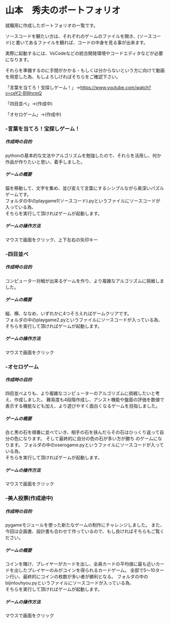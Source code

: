 # 山本　秀夫のポートフォリオ
就職用に作成したポートフォリオの一覧です。

ソースコードを観たい方は、それぞれのゲームのファイルを開き、(ソースコード)と書いてあるファイルを観れば、コードの中身を見る事が出来ます。

実際に起動するには、VsCodeなどの統合開発環境やコードエディタなどが必要になります。  

それらを準備するのに手間がかかる・もしくは分からないという方に向けて動画を用意した為、もしよろしければそちらをご確認下さい。

「言葉を当てろ！宝探しゲーム！」→https://www.youtube.com/watch?v=ceY2-BWnrmQ

「四目並べ」→(作成中)

「オセロゲーム」→(作成中)
### -言葉を当てろ！宝探しゲーム！  
   ##### 作成時の目的
   pythonの基本的な文法やアルゴリズムを勉強したので、それらを活用し、何か作品が作りたいと思い、着手しました。 
   ##### ゲームの概要
   猫を移動して、文字を集め、並び変えて言葉にするシンプルながら奥深いパズルゲームです。  
   フォルダの中のplaygame1(ソースコード).pyというファイルにソースコードが入っている為、  
   そちらを実行して頂ければゲームが起動します。
   ##### ゲームの操作方法
   マウスで画面をクリック、上下左右の矢印キー

### -四目並べ 
   ##### 作成時の目的
   コンピューター対戦が出来るゲームを作り、より複雑なアルゴリズムに挑戦しました。 
   ##### ゲームの概要
   縦、横、ななめ、いずれかに4つそろえればゲームクリアです。    
   フォルダの中のplaygame2.pyというファイルにソースコードが入っている為、  
   そちらを実行して頂ければゲームが起動します。
   ##### ゲームの操作方法
   マウスで画面をクリック

### -オセロゲーム 
   ##### 作成時の目的
   四目並べよりも、より複雑なコンピューターのアルゴリズムに挑戦したいと考え、作成しました。
   難易度も4段階作成し、アシスト機能や盤面の評価を数値で表示する機能なども加え、より遊びやすく面白くなるゲームを目指しました。
   ##### ゲームの概要
   白と黒の石を順番に並べていき、相手の石を挟んだらその石はひっくり返って自分の色になります。 そして最終的に自分の色の石が多い方が勝ち
   のゲームになります。
   フォルダの中のoserogame.pyというファイルにソースコードが入っている為、  
   そちらを実行して頂ければゲームが起動します。
   ##### ゲームの操作方法
   マウスで画面をクリック
    
### -美人投票(作成途中) 
   ##### 作成時の目的
   pygameモジュールを使った新たなゲームの制作にチャレンジしました。
   また、今回は企画書、設計書も合わせて作っているので、もし良ければそちらもご覧ください。
   ##### ゲームの概要
   コインを賭け、プレイヤーがカードを出し、全員カードの平均値に最も近いカードを出したプレイヤーのみがコインを得られるカードゲーム。
   全部で5～10ターン行い、最終的にコインの枚数が多い者が勝利となる。
   フォルダの中のbijintouhyou.pyというファイルにソースコードが入っている為、  
   そちらを実行して頂ければゲームが起動します。
   ##### ゲームの操作方法
   マウスで画面をクリック
